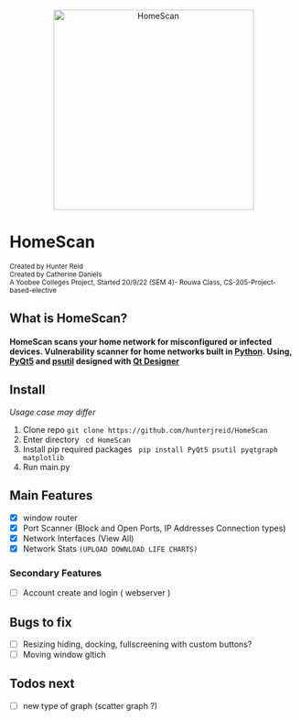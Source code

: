   
     
<p align="center"><br>
  <img width="350px" src="https://user-images.githubusercontent.com/62681404/191140983-4e4e9a96-bd8a-4ee9-a5ba-532f5b73a4c2.png" alt="HomeScan"/>
</p>

# HomeScan
<sub>Created by Hunter Reid</sub>  
<sub>Created by Catherine Daniels</sub>  
<sub>A Yoobee Colleges Project, Started 20/9/22 (SEM 4)- Rouwa Class, CS-205-Project-based-elective</sub>  

## What is HomeScan?
#### HomeScan scans your home network for misconfigured or infected devices. Vulnerability scanner for home networks built in [Python](https://www.python.org/). Using, [PyQt5](https://doc.qt.io/qtforpython/) and [psutil](https://psutil.readthedocs.io/en/latest/) designed with [Qt Designer](https://build-system.fman.io/qt-designer-download) 

## Install
<i>Usage case may differ</i>
1. Clone repo ```git clone https://github.com/hunterjreid/HomeScan```
2. Enter directory ``` cd HomeScan```
3. Install pip required packages ``` pip install PyQt5 psutil pyqtgraph matplotlib```
4. Run main.py

## Main Features  
- [x] window router
- [x] Port Scanner (Block and Open Ports, IP Addresses Connection types)
- [x] Network Interfaces (View All)
- [x] Network Stats `(UPLOAD DOWNLOAD LIFE CHARTS)`

### Secondary Features

- [ ] Account create and login ( webserver )

## Bugs to fix
- [ ] Resizing hiding, docking, fullscreening with custom buttons?  
- [ ] Moving window gltich

## Todos next 
- [ ] new type of graph (scatter graph ?)

